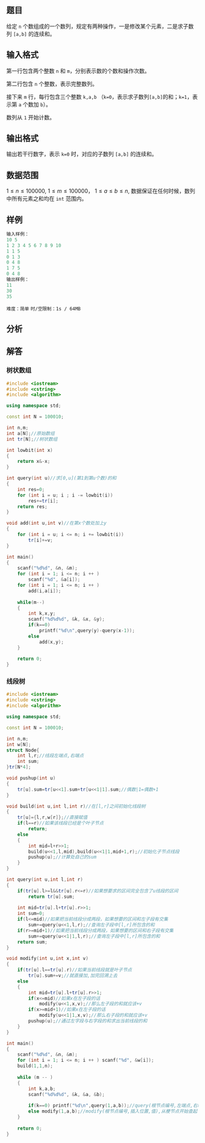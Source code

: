 ## 题目
给定 `n` 个数组成的一个数列，规定有两种操作，一是修改某个元素，二是求子数列 `[a,b]` 的连续和。

## 输入格式
第一行包含两个整数 `n` 和 `m`，分别表示数的个数和操作次数。

第二行包含 `n` 个整数，表示完整数列。

接下来 `m` 行，每行包含三个整数 `k,a,b` （`k=0`，表示求子数列`[a,b]`的和；`k=1`，表示第 `a` 个数加 `b`）。

数列从 `1` 开始计数。

## 输出格式
输出若干行数字，表示 `k=0` 时，对应的子数列 `[a,b]` 的连续和。

## 数据范围
$1≤n≤100000,$
$1≤m≤100000，$
$1≤a≤b≤n,$
数据保证在任何时候，数列中所有元素之和均在 `int` 范围内。

## 样例
```c++
输入样例：
10 5
1 2 3 4 5 6 7 8 9 10
1 1 5
0 1 3
0 4 8
1 7 5
0 4 8
输出样例：
11
30
35
```
`难度：简单`
`时/空限制：1s / 64MB`

## 分析

## 解答
### 树状数组
```c++
#include <iostream>
#include <cstring>
#include <algorithm>

using namespace std;

const int N = 100010;

int n,m;
int a[N];//原始数组
int tr[N];//树状数组

int lowbit(int x)
{
    return x&-x;
}

int query(int u)//求[0,u](第1到第u个数)的和
{
    int res=0;
    for (int i = u; i ; i -= lowbit(i))
        res+=tr[i];
    return res;
}

void add(int u,int v)//在第x个数处加上y
{
    for (int i = u; i <= n; i += lowbit(i))
        tr[i]+=v;
}

int main()
{
    scanf("%d%d", &n, &m);
    for (int i = 1; i <= n; i ++ ) 
        scanf("%d", &a[i]);
    for (int i = 1; i <= n; i ++ )
        add(i,a[i]);
    
    while(m--)
    {
        int k,x,y;
        scanf("%d%d%d", &k, &x, &y);
        if(k==0)
            printf("%d\n",query(y)-query(x-1));
        else
            add(x,y);
    }
    
    return 0;
}
```

### 线段树
```c++
#include <iostream>
#include <cstring>
#include <algorithm>

using namespace std;

const int N = 100010;

int n,m;
int w[N];
struct Node{
    int l,r;//线段左端点,右端点
    int sum;
}tr[N*4];

void pushup(int u)
{
    tr[u].sum=tr[u<<1].sum+tr[u<<1|1].sum;//偶数|1=偶数+1
}

void build(int u,int l,int r)//在[l,r]之间初始化线段树
{
    tr[u]={l,r,w[r]};//直接赋值
    if(l==r)//如果该线段已经是个叶子节点
        return;
    else
    {
        int mid=l+r>>1;
        build(u<<1,l,mid),build(u<<1|1,mid+1,r);//初始化子节点线段
        pushup(u);//计算处自己的sum
    }
}

int query(int u,int l,int r)
{
    if(tr[u].l>=l&&tr[u].r<=r)//如果想要求的区间完全包含了u线段的区间
        return tr[u].sum;
    
    int mid=tr[u].l+tr[u].r>>1;
    int sum=0;
    if(l<=mid)//如果把当前线段分成两段，如果想要的区间和左子段有交集
        sum+=query(u<<1,l,r);//查询左子段中[l,r]所包含的和
    if(r>=mid+1)//如果把当前线段分成两段，如果想要的区间和右子段有交集
        sum+=query(u<<1|1,l,r);//查询左子段中[l,r]所包含的和
    return sum;
}

void modify(int u,int x,int v)
{
    if(tr[u].l==tr[u].r)//如果当前线段就是叶子节点
        tr[u].sum+=v;//就直接加,加完回溯上去
    else
    {
        int mid=tr[u].l+tr[u].r>>1;
        if(x<=mid)//如果x在左子段的话
            modify(u<<1,x,v);//那么左子段的和就应该+v
        if(x>=mid+1)//如果x在左子段的话
            modify(u<<1|1,x,v);//那么右子段的和就应该+v
        pushup(u);//通过左字段与右字段的和求出当前线段的和
    }
}

int main()
{
    scanf("%d%d", &n, &m);
    for (int i = 1; i <= n; i ++ ) scanf("%d", &w[i]);
    build(1,1,n);
    
    while (m -- )
    {
        int k,a,b;
        scanf("%d%d%d", &k, &a, &b);
        
        if(k==0) printf("%d\n",query(1,a,b));//query(根节点编号,左端点,右端点),从根节点开始查起
        else modify(1,a,b);//modify(根节点编号,插入位置,值),从梗节点开始查起
    }
    
    return 0;
}
```